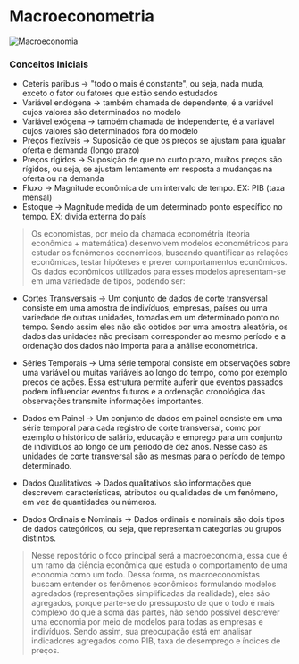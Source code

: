 # Macroeconometria

![Macroeconomia](https://github.com/user-attachments/assets/99ef8ada-2357-47c9-a2c3-0cf2e57d471a)

### Conceitos Iniciais
- Ceteris paribus -> "todo o mais é constante", ou seja, nada muda, exceto o fator ou fatores que estão sendo estudados
- Variável endógena ->  também chamada de dependente, é a variável cujos valores são determinados no modelo
- Variável exógena ->  também chamada de independente, é a variável cujos valores são determinados fora do modelo
- Preços flexíveis ->  Suposição de que os preços se ajustam para igualar oferta e demanda (longo prazo)
- Preços rígidos ->  Suposição de que no curto prazo, muitos preços são rígidos, ou seja, se ajustam lentamente em resposta a mudanças na oferta ou na demanda
- Fluxo -> Magnitude econômica de um intervalo de tempo. EX: PIB (taxa mensal)
- Estoque -> Magnitude medida de um determinado ponto específico no tempo. EX: dívida externa do país

> Os economistas, por meio da chamada econométria (teoria econômica + matemática) desenvolvem modelos econométricos para estudar os fenômenos economicos, buscando quantificar as relações econômicas, testar hipóteses e prever comportamentos econômicos. Os dados econômicos utilizados para esses modelos apresentam-se em uma variedade de tipos, podendo ser:

- Cortes Transversais -> Um conjunto de dados de corte transversal consiste em uma amostra de indivíduos, empresas, países ou uma variedade de outras unidades, tomadas em um determinado ponto no tempo. Sendo assim eles não são obtidos por uma amostra aleatória, os dados das unidades não precisam corresponder ao mesmo período e a ordenação dos dados não importa para a análise econométrica.

- Séries Temporais -> Uma série temporal consiste em observações sobre uma variável ou muitas variáveis ao longo do tempo, como por exemplo preços de ações. Essa estrutura permite auferir que eventos passados podem influenciar eventos futuros e a ordenação cronológica das observações transmite informações importantes.

- Dados em Painel -> Um conjunto de dados em painel consiste em uma série temporal para cada registro de corte transversal, como por exemplo o histórico de salário, educação e emprego para um conjunto de indivíduos ao longo de um período de dez anos. Nesse caso as unidades de corte transversal são as mesmas para o período de tempo determinado.

- Dados Qualitativos -> Dados qualitativos são informações que descrevem características, atributos ou qualidades de um fenômeno, em vez de quantidades ou números.

- Dados Ordinais e Nominais -> Dados ordinais e nominais são dois tipos de dados categóricos, ou seja, que representam categorias ou grupos distintos.

> Nesse repositório o foco principal será a macroeconomia, essa que é um ramo da ciência econômica que estuda o comportamento de uma economia como um todo. Dessa forma, os macroeconomistas buscam entender os fenômenos econômicos formulando modelos agredados (representações simplificadas da realidade), eles são agregados, porque parte-se do pressuposto de que o todo é mais complexo do que a soma das partes, não sendo possível descrever uma economia por meio de modelos para todas as empresas e indivíduos. Sendo assim, sua preocupação está em analisar indicadores agregados como PIB, taxa de desemprego e índices de preços.
